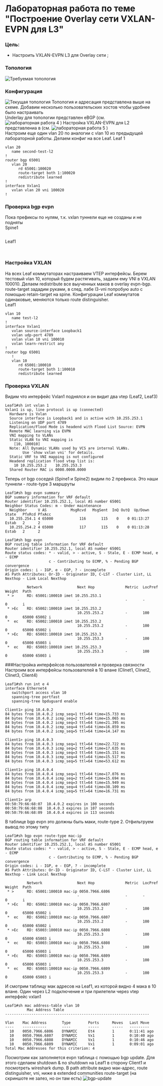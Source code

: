 # Лабораторная работа по теме "Построение Overlay сети VXLAN-EVPN для L3"

### Цель:
- Настроить VXLAN-EVPN L3 для Overlay сети ;

### Топология
![Требуемая топология](reference_topology.avif "Требуемая топология")

### Конфигурация
![Текущая топология](eve-ng_topology.png "Текущая топология")
Топология и адресация представлена выше на схеме. Добавим несколько пользовательских хостов чтобы удобнее было настраивать   
Underlay для топологии представлен eBGP (см. ![лабораторная работа 4](https://github.com/ruslmir/dc-design/tree/main/lab4 "лабораторная работа 4") ) Настройка VXLAN-EVPN для L2 представлениа в (см. ![лабораторная работа 5](https://github.com/ruslmir/dc-design/tree/main/lab5 "лабораторная работа 5") )  
Настроим еще один vlan 20 по аналогии с vlan 10 из предыдущей лабораторной работы. Делаем конфиг на все Leaf.
Leaf 1
```
vlan 20
   name second-test-l2
!
router bgp 65001
   vlan 20
      rd 65001:100020
      route-target both 1:100020
      redistribute learned
!
interface Vxlan1
   vxlan vlan 20 vni 100020
! 
```

### Проверка bgp evpn 
Пока префиксы по нулям, т.к. vxlan туннели еще не созданы и не подняты  
Spine1
```

```
Leaf1
```


```
### Настройка VXLAN
На всех Leaf коммутаторах настраиваем VTEP интерфейсы. Берем тестовый vlan 10, который будем растягивать, задаем ему VNI в VXLAN 100010. Делаем redistribute все  выученных маков в overlay evpn-bgp. route-target зададим руками, в след. лабе l3-vni попробую auto с помощью retain-target на spine. Конфигурации Leaf коммутатов одинаковые, меняются только route distinguisher.  
Leaf1
```
vlan 10
   name test-l2
!
interface Vxlan1
   vxlan source-interface Loopback1
   vxlan udp-port 4789
   vxlan vlan 10 vni 100010
   vxlan learn-restrict any
!
router bgp 65001
   !
   vlan 10
      rd 65001:100010
      route-target both 1:100010
      redistribute learned
```
### Проверка VXLAN
Видим что интерфейс Vxlan1 поднялся и он видит два vtep (Leaf2, Leaf3)
```
Leaf1#sh int vxlan 1
Vxlan1 is up, line protocol is up (connected)
  Hardware is Vxlan
  Source interface is Loopback1 and is active with 10.255.253.1
  Listening on UDP port 4789
  Replication/Flood Mode is headend with Flood List Source: EVPN
  Remote MAC learning via EVPN
  VNI mapping to VLANs
  Static VLAN to VNI mapping is
    [10, 100010]
  Note: All Dynamic VLANs used by VCS are internal VLANs.
        Use 'show vxlan vni' for details.
  Static VRF to VNI mapping is not configured
  Headend replication flood vtep list is:
    10 10.255.253.2    10.255.253.3
  Shared Router MAC is 0000.0000.0000
```
Теперь от bgp соседей (Spine1 и Spine2) видим по 2 префикса. Это наши туннели - route-type 3 маршруты
```
Leaf1#sh bgp evpn summary
BGP summary information for VRF default
Router identifier 10.255.252.1, local AS number 65001
Neighbor Status Codes: m - Under maintenance
  Neighbor     V AS           MsgRcvd   MsgSent  InQ OutQ  Up/Down State   PfxRcd PfxAcc
  10.255.254.1 4 65000            116       115    0    0 01:13:27 Estab   2      2
  10.255.254.2 4 65000            117       115    0    0 01:13:28 Estab   2      2

Leaf1#sh bgp evpn
BGP routing table information for VRF default
Router identifier 10.255.252.1, local AS number 65001
Route status codes: * - valid, > - active, S - Stale, E - ECMP head, e - ECMP
                    c - Contributing to ECMP, % - Pending BGP convergence
Origin codes: i - IGP, e - EGP, ? - incomplete
AS Path Attributes: Or-ID - Originator ID, C-LST - Cluster List, LL Nexthop - Link Local Nexthop

          Network                Next Hop              Metric  LocPref Weight  Path
 * >      RD: 65001:100010 imet 10.255.253.1
                                 -                     -       -       0       i
 * >Ec    RD: 65002:100010 imet 10.255.253.2
                                 10.255.253.2          -       100     0       65000 65002 i
 *  ec    RD: 65002:100010 imet 10.255.253.2
                                 10.255.253.2          -       100     0       65000 65002 i
 * >Ec    RD: 65003:100010 imet 10.255.253.3
                                 10.255.253.3          -       100     0       65000 65003 i
 *  ec    RD: 65003:100010 imet 10.255.253.3
                                 10.255.253.3          -       100     0       65000 65003 i
```
###Настройка интерфейсов пользователей и проверка связности
Настроим все интерфейсы пользователей в 10 влане (Сlinet1, Clinet2, Clinet3, Client4)
```
Leaf1#sh run int e 4
interface Ethernet4
   switchport access vlan 10
   spanning-tree portfast
   spanning-tree bpduguard enable
```

```
Client1> ping 10.4.0.2
84 bytes from 10.4.0.2 icmp_seq=1 ttl=64 time=15.733 ms
84 bytes from 10.4.0.2 icmp_seq=2 ttl=64 time=15.065 ms
84 bytes from 10.4.0.2 icmp_seq=3 ttl=64 time=21.395 ms
84 bytes from 10.4.0.2 icmp_seq=4 ttl=64 time=16.859 ms
84 bytes from 10.4.0.2 icmp_seq=5 ttl=64 time=14.147 ms

Client1> ping 10.4.0.3
84 bytes from 10.4.0.3 icmp_seq=1 ttl=64 time=22.722 ms
84 bytes from 10.4.0.3 icmp_seq=2 ttl=64 time=17.635 ms
84 bytes from 10.4.0.3 icmp_seq=3 ttl=64 time=15.151 ms
84 bytes from 10.4.0.3 icmp_seq=4 ttl=64 time=15.517 ms
84 bytes from 10.4.0.3 icmp_seq=5 ttl=64 time=53.612 ms

Client1> ping 10.4.0.4
84 bytes from 10.4.0.4 icmp_seq=1 ttl=64 time=17.076 ms
84 bytes from 10.4.0.4 icmp_seq=2 ttl=64 time=15.694 ms
84 bytes from 10.4.0.4 icmp_seq=3 ttl=64 time=15.949 ms
84 bytes from 10.4.0.4 icmp_seq=4 ttl=64 time=38.109 ms
84 bytes from 10.4.0.4 icmp_seq=5 ttl=64 time=16.731 ms

Client1> arp
00:50:79:66:68:07  10.4.0.2 expires in 100 seconds
00:50:79:66:68:08  10.4.0.3 expires in 107 seconds
00:50:79:66:68:09  10.4.0.4 expires in 113 seconds
```
В таблице bgp evpn это должны быть маки, route-type 2. Отфильтруем вывод по этому типу
```
Leaf1#sh bgp evpn route-type mac-ip
BGP routing table information for VRF default
Router identifier 10.255.252.1, local AS number 65001
Route status codes: * - valid, > - active, S - Stale, E - ECMP head, e - ECMP
                    c - Contributing to ECMP, % - Pending BGP convergence
Origin codes: i - IGP, e - EGP, ? - incomplete
AS Path Attributes: Or-ID - Originator ID, C-LST - Cluster List, LL Nexthop - Link Local Nexthop

          Network                Next Hop              Metric  LocPref Weight  Path
 * >      RD: 65001:100010 mac-ip 0050.7966.6806
                                 -                     -       -       0       i
 * >Ec    RD: 65002:100010 mac-ip 0050.7966.6807
                                 10.255.253.2          -       100     0       65000 65002 i
 *  ec    RD: 65002:100010 mac-ip 0050.7966.6807
                                 10.255.253.2          -       100     0       65000 65002 i
 * >Ec    RD: 65003:100010 mac-ip 0050.7966.6808
                                 10.255.253.3          -       100     0       65000 65003 i
 *  ec    RD: 65003:100010 mac-ip 0050.7966.6808
                                 10.255.253.3          -       100     0       65000 65003 i
 * >Ec    RD: 65003:100010 mac-ip 0050.7966.6809
                                 10.255.253.3          -       100     0       65000 65003 i
 *  ec    RD: 65003:100010 mac-ip 0050.7966.6809
                                 10.255.253.3          -       100     0       65000 65003 i
```
И смотрим таблицу мак адресов на Leaf1, из которой видно 4 мака в 10 влане. Один через L2 подключение и три прилетели через vtep интерфейс vxlan1
```
Leaf1#sh mac address-table vlan 10
          Mac Address Table
------------------------------------------------------------------

Vlan    Mac Address       Type        Ports      Moves   Last Move
----    -----------       ----        -----      -----   ---------
  10    0050.7966.6806    DYNAMIC     Et4        1       0:11:41 ago
  10    0050.7966.6807    DYNAMIC     Vx1        1       0:10:40 ago
  10    0050.7966.6808    DYNAMIC     Vx1        1       0:10:46 ago
  10    0050.7966.6809    DYNAMIC     Vx1        1       0:09:01 ago
Total Mac Addresses for this criterion: 4
```
Посмотрим как заполняется evpn таблица с помощью bgp update. Для этого сделаем shutdown & no shutdown на Leaf1 в сторону Client1 и посмотреть wireshark dump. В path attribute видно мак-адрес, route distinguisher, vni, ниже в extended communities route-target (на скриншоте не залез, но он там есть)
![bgp-update](bgp-update.png "bgp-update")
